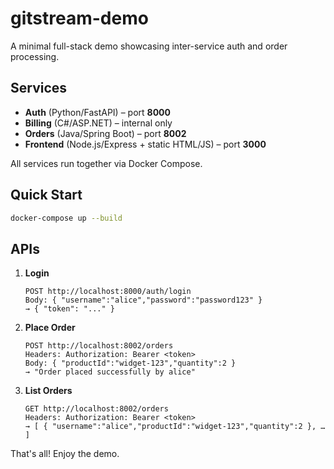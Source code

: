 # gitstream-demo

A minimal full-stack demo showcasing inter-service auth and order processing.

## Services

- **Auth** (Python/FastAPI) – port **8000**
- **Billing** (C#/ASP.NET) – internal only
- **Orders** (Java/Spring Boot) – port **8002**
- **Frontend** (Node.js/Express + static HTML/JS) – port **3000**

All services run together via Docker Compose.

## Quick Start

```bash
docker-compose up --build
```

## APIs

1. **Login**
   ```
   POST http://localhost:8000/auth/login
   Body: { "username":"alice","password":"password123" }
   → { "token": "..." }
   ```
2. **Place Order**
   ```
   POST http://localhost:8002/orders
   Headers: Authorization: Bearer <token>
   Body: { "productId":"widget-123","quantity":2 }
   → "Order placed successfully by alice"
   ```
3. **List Orders**
   ```
   GET http://localhost:8002/orders
   Headers: Authorization: Bearer <token>
   → [ { "username":"alice","productId":"widget-123","quantity":2 }, … ]
   ```

That's all! Enjoy the demo.
